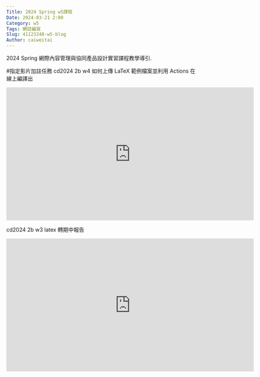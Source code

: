 ```yaml
---
Title: 2024 Spring w5課程
Date: 2024-03-21 2:00
Category: w5
Tags: 網誌編寫
Slug: 41123248-w5-blog
Author: caiweitai
---
```


2024 Spring 網際內容管理與協同產品設計實習課程教學導引.

<!-- PELICAN_END_SUMMARY -->
#指定影片加註任務
cd2024 2b w4 如何上傳 LaTeX 範例檔案並利用 Actions 在線上編譯出
<iframe width="653" height="351" src="https://www.youtube.com/embed/XPe5qGtsN7A" title="cd2024 2b w4 如何上傳 LaTeX 範例檔案並利用 Actions 在線上編譯出" frameborder="0" allow="accelerometer; autoplay; clipboard-write; encrypted-media; gyroscope; picture-in-picture; web-share" referrerpolicy="strict-origin-when-cross-origin" allowfullscreen></iframe>

cd2024 2b w3 latex 轉期中報告
<iframe width="653" height="351" src="https://www.youtube.com/embed/88WWCzk09Uo" title="cd2024 2b w3 latex 轉期中報告" frameborder="0" allow="accelerometer; autoplay; clipboard-write; encrypted-media; gyroscope; picture-in-picture; web-share" referrerpolicy="strict-origin-when-cross-origin" allowfullscreen></iframe>